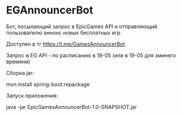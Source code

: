 # EGAnnouncerBot
Бот, посылающий запрос в EpicGames API и отправляющий пользователю аннонс новых бесплатных игр

Доступен в тг https://t.me/GamesAnnouncerBot

Запрос в EG API - по расписанию в 18-05 (или в 19-05 для зминего времени)

Сборка jar:

mvn install spring-boot:repackage

Запуск приложения:

java -jar EpicGamesAnnouncerBot-1.0-SNAPSHOT.jar
